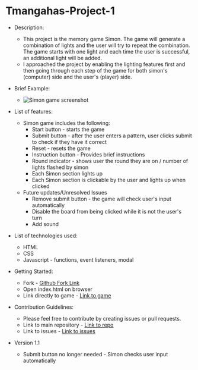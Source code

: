 # Tmangahas-Project-1

* Description:
    * This project is the memory game Simon.  The game will generate a combination of lights and the user will try to repeat the combination.  The game starts with one light and each time the user is successful, an additional light will be added.
    * I approached the project by enabling the lighting features first and then going through each step of the game for both simon's (computer) side and the user's (player) side.

* Brief Example:
    * ![Simon game screenshot](https://i.imgur.com/SHEkGfA.jpg)

* List of features:
    * Simon game includes the following:
        * Start button - starts the game
        * Submit button - after the user enters a pattern, user clicks submit to check if they have it correct
        * Reset - resets the game
        * Instruction button -  Provides brief instructions
        * Round indicator - shows user the round they are on / number of lights flashed by simon
        * Each Simon section lights up
        * Each Simon section is clickable by the user and lights up when clicked
    * Future updates/Unresolved Issues
        * Remove submit button - the game will check user's input automatically
        * Disable the board from being clicked while it is not the user's turn
        * Add sound

* List of technologies used:
    * HTML
    * CSS
    * Javascript - functions, event listeners, modal

* Getting Started:
    * Fork - [Github Fork Link](https://github.com/xmangahas/Tmangahas-Project-1.git)
    * Open index.html on browser
    * Link directly to game - [Link to game](https://xmangahas.github.io/Tmangahas-Project-1/)

* Contribution Guidelines:
    * Please feel free to contribute by creating issues or pull requests.
    * Link to main repository - [Link to repo](https://github.com/xmangahas/Tmangahas-Project-1)
    * Link to issues - [Link to issues](https://github.com/xmangahas/Tmangahas-Project-1/issues)

* Version 1.1
    * Submit button no longer needed - Simon checks user input automatically
